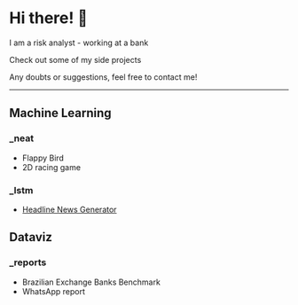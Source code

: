 # Hi there! 👋

I am a risk analyst - working at a bank

Check out some of my side projects 

Any doubts or suggestions, feel free to contact me!

___

## Machine Learning
### _neat
* Flappy Bird
* 2D racing game

### _lstm
* [Headline News Generator](https://github.com/hlweber/Headline-Generator)

## Dataviz
### _reports
* Brazilian Exchange Banks Benchmark
* WhatsApp report


